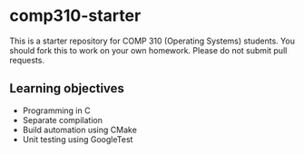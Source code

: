 # comp310-starter
This is a starter repository for COMP 310 (Operating Systems) students. You should fork this to work on your own homework. Please do not submit pull requests.

## Learning objectives

- Programming in C
- Separate compilation
- Build automation using CMake
- Unit testing using GoogleTest
